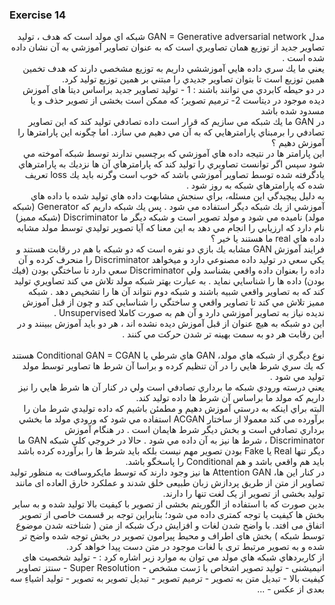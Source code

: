 ### Exercise 14
<div dir="rtl">
مدل GAN = Generative adversarial network شبكه اي مولد است كه هدف ، توليد تصاوير جديد از توزيع همان تصاويري است كه به عنوان تصاوير آموزشي 
به آن نشان داده شده است .
<br/>
يعني ما يك سري داده هايي آموزششي داريم به توزيع مشخصي دارند كه هدف تخمين همين توزيع است تا بتوان تصاوير جديدي را مبتني بر همين توزيع توليد كرد.
<br/>
در دو حيطه كابردي مي توانند باشند : 
1 - تولید تصاویر جدید براساس دیتا های آموزش دیده موجود در دیتاست
2- ترمیم تصویر؛ که ممکن است بخشی از تصویر حذف و یا مسدود شده باشد
<br/>
در GAN ما يك شبكه مي سازيم كه قرار است داده تصادفي توليد كند كه اين تصاوير تصادفي را برمبناي پارامترهايي كه به آن مي دهيم مي سازد.
اما چگونه اين پارامترها را آموزش دهيم ؟
<br/>
اين پارامتر ها در نتيجه داده هاي آموزشي كه برچسبي ندارند توسط شبكه آموخته مي شود سپس اگر توانست تصاويري را توليد كند كه پارامترهاي آن ها نزديك به پارامترهاي يادگرفته شده توسط تصاوير
آموزشي باشد كه خوب است وگرنه بايد يك loss تعريف شده كه پارامترهاي شبكه به روز شود .
<br/>
به دليل پيچيدگي اين مسئله، براي سنجش مشابهت داده هاي توليد شده با داده هاي آموزشي از يك شبكه ديگر استفاده مي شود .
پس يك شبكه داريم كه Generator (شبكه مولد) ناميده مي شود و مولد تصوير است و شبكه ديگر ما Discriminator (شبكه مميز) نام دارد كه ارزيابي را انجام مي دهد 
به اين معنا كه آيا تصوير توليدي توسط مولد مشابه داده هاي real ما هستند يا خير ؟
<br/>
فرايند آموزش GAN مشابه يك بازي دو نفره است كه دو شبكه با هم در رقابت هستند و يكي سعي در توليد داده مصنوعي دارد و ميخواهد Discriminator را منحرف كرده و 
آن داده را بعنوان داده واقعي بشناسد ولي Discriminator سعي دارد تا ساختگي بودن (فيك بودن) داده ها را شناسايي نمايد .
به عبارت بهتر شبكه مولد تلاش مي كند تصاويري توليد كند كه به تصاوير واقعي شبيه باشند و شبكه دوم نتواند آن ها را تشخيص دهد .
شبكه مميز تلاش مي كند تا تصاوير واقعي و ساختگي را شناسايي كند و چون از قبل آموزش نديده نياز به تصاوير آموزشي دارد و آن هم به صورت كاملا Unsupervised . 
<br/>
اين دو شبكه به هيچ عنوان از قبل آموزش ديده نشده اند ، هر دو بايد آموزش ببينند و در اين رقابت هر دو به سمت بهينه تر شدن حركت مي كنند .
<br/>
<br/>
نوع ديگري از شبكه هاي مولد، GAN هاي شرطي يا Conditional GAN = CGAN هستند كه يك سري شرط هايي را در آن تنظيم كرده و براسا آن شرط ها تصاوير توسط مولد توليد مي شود .
<br/>
يعني درسته ورودي شبكه ما برداري تصادفي است ولي در كنار آن ها شرط هايي را نيز داريم كه مولد ما براساس آن شرط ها داده توليد كند. 
<br>
البته براي اينكه به درستي آموزش دهيم و مطمئن باشيم كه داده توليدي شرط مان را برآورده مي كند معمولا از ساختار ACGAN استفاده مي شود كه ورودي مولد ما بخشي برداري تصادفي است 
و بخش ديگر شرط هايمان است .
در هنگام آموزش Discriminator ، شرط ها نيز به آن داده  مي شود . حالا در خروجي كلي شبكه GAN ما ديگر تنها Real يا Fake بودن تصوير مهم نيست
بلكه بايد  شرط ها را برآورده كرده باشد  بايد هم واقعي باشد  و هم Conditional  را پاسخگو باشد.
<br/>
در كنار اين ها، Attention GAN ها نيز وجود دارند كه توسط مایکروسافت به منظور تولید تصاویر از متن از طریق پردازش زبان طبیعی
 خلق شدند و عملکرد خارق العاده ای مانند تولید بخشی از تصویر از یک لغت تنها را دارند.
<br/>
 بدین صورت که با استفاده از الگوریتم بخشی از تصویر با کیفیت بالا تولید شده و به سایر بخش ها کیفيت
 یا توجه کمتری داده می شود؛ بنابراین توجه بر قسمت خاصی از تصویر اتفاق می افتد. با واضح شدن لغات و افزایش درک شبکه از متن 
( شناخته شدن موضوع توسط شبکه ) بخش های اطراف و
 محیط پیرامون تصویر در بخش توجه شده واضح تر شده و به تصویر مرتبط تری با لغات موجود در متن دست پیدا خواهد کرد.
<br/>
از كاربردهاي شبكه هاي مولد مي توان به موارد زير اشاره كرد :
- تولید شخصیت های انیمیشنی
- تولید تصویر اشخاص با ژست مشخص
- Super Resolution
- سنتز تصاویر کیفیت بالا
- تبدیل متن به تصویر
- ترمیم تصویر
- تبدیل تصویر به تصویر
- تولید اشیاءِ سه بعدی از عکس
- ...
</div>

